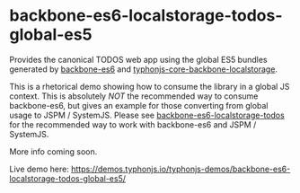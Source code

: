 # backbone-es6-localstorage-todos-global-es5

Provides the canonical TODOS web app using the global ES5 bundles generated by [backbone-es6](https://github.com/typhonjs/backbone-es6) and [typhonjs-core-backbone-localstorage](https://github.com/typhonjs/typhonjs-core-backbone-localstorage). 

This is a rhetorical demo showing how to consume the library in a global JS context. This is absolutely _NOT_ the recommended way to consume backbone-es6, but gives an example for those converting from global usage to JSPM / SystemJS. Please see
[backbone-es6-localstorage-todos](https://github.com/typhonjs-demos/backbone-es6-localstorage-todos) for the recommended way to work with backbone-es6 and JSPM / SystemJS.

More info coming soon.

Live demo here: https://demos.typhonjs.io/typhonjs-demos/backbone-es6-localstorage-todos-global-es5/

